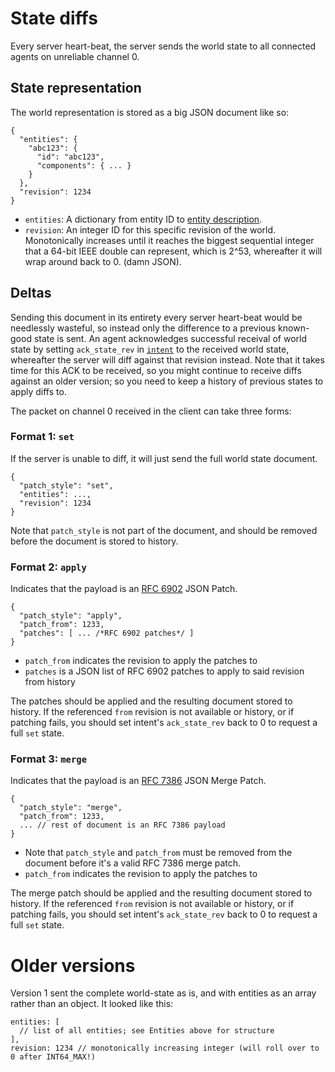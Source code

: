 # State diffs

Every server heart-beat, the server sends the world state to all connected agents
on unreliable channel 0. 

## State representation

The world representation is stored as a big JSON document like so:

```
{
  "entities": {
    "abc123": {
      "id": "abc123",
      "components": { ... }
    }
  },
  "revision": 1234
}
```

* `entities`: A dictionary from entity ID to [entity description](https://github.com/alloverse/docs/tree/master/specifications#entity).
* `revision`: An integer ID for this specific revision of the world. Monotonically 
  increases until it reaches the biggest sequential integer that a 64-bit IEEE 
  double can represent, which is 2^53, whereafter it will wrap around back to 0.
  (damn JSON).

## Deltas

Sending this document in its entirety every server heart-beat would be needlessly wasteful,
so instead only the difference to a previous known-good state is sent. An agent acknowledges
successful receival of world state by setting `ack_state_rev` in [`intent`](intent.md) to
the received world state, whereafter the server will diff against that revision instead.
Note that it takes time for this ACK to be received, so you might continue to receive
diffs against an older version; so you need to keep a history of previous states to apply
diffs to.

The packet on channel 0 received in the client can take three forms:

### Format 1: `set`

If the server is unable to diff, it will just send the full world state document.

```
{
  "patch_style": "set",
  "entities": ...,
  "revision": 1234
}
```

Note that `patch_style` is not part of the document, and should be removed before
the document is stored to history.

### Format 2: `apply`

Indicates that the payload is an [RFC 6902](https://tools.ietf.org/html/rfc6902)
JSON Patch.


```
{
  "patch_style": "apply",
  "patch_from": 1233,
  "patches": [ ... /*RFC 6902 patches*/ ]
}
```

* `patch_from` indicates the revision to apply the patches to
* `patches` is a JSON list of RFC 6902 patches to apply to said revision
  from history

The patches should be applied and the resulting document stored to history. If
the referenced `from` revision is not available or history, or if patching fails,
you should set intent's `ack_state_rev` back to 0 to request a full `set` state.

### Format 3: `merge`

Indicates that the payload is an [RFC 7386](https://tools.ietf.org/html/rfc7396)
JSON Merge Patch.


```
{
  "patch_style": "merge",
  "patch_from": 1233,
  ... // rest of document is an RFC 7386 payload
}
```

* Note that `patch_style` and `patch_from` must be removed from the document before
  it's a valid RFC 7386 merge patch.
* `patch_from` indicates the revision to apply the patches to

The merge patch should be applied and the resulting document stored to history. If
the referenced `from` revision is not available or history, or if patching fails,
you should set intent's `ack_state_rev` back to 0 to request a full `set` state.


# Older versions

Version 1 sent the complete world-state as is, and with entities as an array rather
than an object. It looked like this:

```
entities: [
  // list of all entities; see Entities above for structure
],
revision: 1234 // monotonically increasing integer (will roll over to 0 after INT64_MAX!)
```
